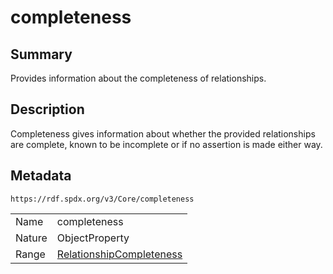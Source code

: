 <!-- Automatically generated by spec-parser v2.0.0 on 2024-01-12T14:00:21.817658+00:00 -->
<!-- SPDX-License-Identifier: Community-Spec-1.0 -->

# completeness

## Summary

Provides information about the completeness of relationships.


## Description

Completeness gives information about whether the provided relationships are
complete, known to be incomplete or if no assertion is made either way.


## Metadata

`https://rdf.spdx.org/v3/Core/completeness`


| | |
|---|---|
| Name | completeness |
| Nature | ObjectProperty |
| Range | [RelationshipCompleteness](../Vocabularies/RelationshipCompleteness.md) |






